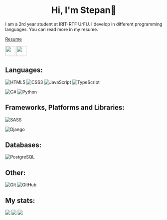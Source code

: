 <h1 align="center"> Hi, I'm Stepan👋</h1>

I am a 2rd year student at IRIT-RTF UrFU. I develop in different programming languages. 
You can read more in my resume.

[Resume](https://drive.google.com/file/d/1f8A4O_9sQaa5sL33Lh4lPcKfMbhvYh1S/view?usp=sharing)


<p align="left">
  <a href="https://t.me/stepa_who"><img width="32" src="https://raw.githubusercontent.com/raitonoberu/round-icons/master/128/telegram.png"></a>
  <a href="https://vk.com/stepan_urfu"><img width="32" src="https://raw.githubusercontent.com/raitonoberu/round-icons/master/128/vkontakte.png"></a>
</p>

## Languages:

![HTML5](https://img.shields.io/badge/html5-%23E34F26.svg?style=for-the-badge&logo=html5&logoColor=white)
![CSS3](https://img.shields.io/badge/css3-%231572B6.svg?style=for-the-badge&logo=css3&logoColor=white)
![JavaScript](https://img.shields.io/badge/javascript-%23323330.svg?style=for-the-badge&logo=javascript&logoColor=%23F7DF1E)
![TypeScript](https://img.shields.io/badge/typescript-%23007ACC.svg?style=for-the-badge&logo=typescript&logoColor=white)

![C#](https://img.shields.io/badge/c%23-%23239120.svg?style=for-the-badge&logo=csharp&logoColor=white)
![Python](https://img.shields.io/badge/python-3670A0?style=for-the-badge&logo=python&logoColor=ffdd54)

## Frameworks, Platforms and Libraries:

![SASS](https://img.shields.io/badge/SASS-hotpink.svg?style=for-the-badge&logo=SASS&logoColor=white)


![Django](https://img.shields.io/badge/django-%23092E20.svg?style=for-the-badge&logo=django&logoColor=white)

## Databases:

![PostgreSQL](https://img.shields.io/badge/postgres-%23316192.svg?style=for-the-badge&logo=postgresql&logoColor=white)


## Other:

![Git](https://img.shields.io/badge/git-%23F05033.svg?style=for-the-badge&logo=git&logoColor=white)
![GitHub](https://img.shields.io/badge/github-%23121011.svg?style=for-the-badge&logo=github&logoColor=white)

## My stats:

![](https://github-profile-summary-cards.vercel.app/api/cards/profile-details?username=extremalslayer-gh&theme=tokyonight)
![](https://github-profile-summary-cards.vercel.app/api/cards/repos-per-language?username=extremalslayer-gh&theme=tokyonight) ![](https://github-profile-summary-cards.vercel.app/api/cards/stats?username=extremalslayer-gh&theme=tokyonight)

